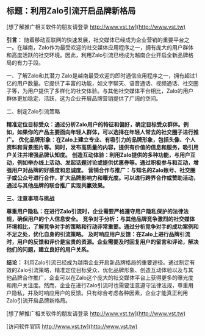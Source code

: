 ## **标题：利用Zalo引流开启品牌新格局**

[想了解推广相关软件的朋友请登录 http://www.vst.tw](http://www.vst.tw)

**引言：**
随着移动互联网的快速发展，社交媒体已经成为企业营销的重要平台之一。在越南，Zalo作为最受欢迎的社交媒体应用程序之一，拥有庞大的用户群体和高度活跃的社交环境。因此，利用Zalo引流已经成为越南企业开启全新品牌格局的有力手段。

一、了解Zalo和其潜力
Zalo是越南最受欢迎的即时通信应用程序之一，拥有超过1亿的用户数量。它提供了丰富的功能，如文字聊天、语音通话、视频通话、社交圈子等，为用户提供了多样化的社交体验。与其他社交媒体平台相比，Zalo的用户群体更加稳定、活跃，这为企业开展品牌营销提供了广阔的空间。

二、制定Zalo引流策略

**精准定位目标受众：通过分析Zalo用户的特征和偏好，确定目标受众群体。例如，如果你的产品主要面向年轻人群体，可以选择在年轻人常去的社交圈子进行推广。**
**优化品牌形象：在Zalo上建立专业、有吸引力的品牌形象，包括头像、个人资料和背景图片等。同时，发布高质量的内容，提供有价值的信息和服务，吸引用户关注并增强品牌认知度。**
**创造互动体验：利用Zalo提供的多种功能，与用户互动，例如举办线上活动、发起话题讨论或提供优惠券等。通过积极参与和互动，增强用户对品牌的好感度和忠诚度。**
**营销合作与推广：与知名的Zalo账号、社交圈子或公众号进行合作，扩大品牌影响力和曝光度。可以进行跨界合作或赞助活动，通过与其他品牌的联合推广实现共赢效果。**

**三、注意事项与挑战**

**尊重用户隐私：在进行Zalo引流时，企业需要严格遵守用户隐私保护的法律法规，确保用户的个人信息安全。**
**竞争对手分析：与其他品牌竞争激烈的社交媒体环境相比，了解竞争对手的策略和行动非常重要。通过分析竞争对手的成功案例和不足之处，优化自身的引流策略。**
**及时响应用户反馈：在Zalo上进行品牌引流时，用户的反馈和评价是宝贵的资源。企业需要及时回复用户的留言和评论，解决他们的问题，建立良好的用户关系。**

**结论：**
利用Zalo引流已经成为越南企业开启新品牌格局的重要途径。通过制定有效的Zalo引流策略，精准定位目标受众、优化品牌形象、创造互动体验以及与其他品牌合作推广，企业可以在Zalo这个庞大的社交媒体平台上获得更多的曝光度和用户关注度。然而，企业在进行Zalo引流时也需要注意遵守法律法规，尊重用户隐私，并及时响应用户的反馈。只有综合考虑各种因素，企业才能真正利用Zalo引流开启品牌新格局。

[想了解推广相关软件的朋友请登录 http://www.vst.tw](http://www.vst.tw)


[访问软件官网 http://www.vst.tw](http://www.vst.tw)
